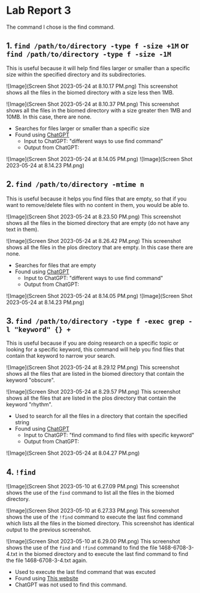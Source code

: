 # Lab Report 3

The command I chose is the find command.

## 1. ```find /path/to/directory -type f -size +1M``` or ```find /path/to/directory -type f -size -1M```

This is useful because it will help find files larger or smaller than a specific size within the specified directory and its subdirectories.

![Image](Screen Shot 2023-05-24 at 8.10.17 PM.png)
This screenshot shows all the files in the biomed directory with a size less then 1MB.

![Image](Screen Shot 2023-05-24 at 8.10.37 PM.png)
This screenshot shows all the files in the biomed directory with a size greater then 1MB and 10MB. In this case, there are none.


- Searches for files larger or smaller than a specific size
- Found using [ChatGPT](chat.openai.com)
  - Input to ChatGPT: "different ways to use find command"
  - Output from ChatGPT:

![Image](Screen Shot 2023-05-24 at 8.14.05 PM.png)
![Image](Screen Shot 2023-05-24 at 8.14.23 PM.png)

## 2. ```find /path/to/directory -mtime n```

This is useful because it helps you find files that are empty, so that if you want to remove/delete files with no content in them, you would be able to.

![Image](Screen Shot 2023-05-24 at 8.23.50 PM.png)
This screenshot shows all the files in the biomed directory that are empty (do not have any text in them).

![Image](Screen Shot 2023-05-24 at 8.26.42 PM.png)
This screenshot shows all the files in the plos directory that are empty. In this case there are none.


- Searches for files that are empty
- Found using [ChatGPT](chat.openai.com)
  - Input to ChatGPT: "different ways to use find command"
  - Output from ChatGPT:

![Image](Screen Shot 2023-05-24 at 8.14.05 PM.png)
![Image](Screen Shot 2023-05-24 at 8.14.23 PM.png)


## 3. ```find /path/to/directory -type f -exec grep -l "keyword" {} +```

This is useful because if you are doing research on a specific topic or looking for a specific keyword, this command will help you find files that contain that keyword to narrow your search.

![Image](Screen Shot 2023-05-24 at 8.29.12 PM.png)
This screenshot shows all the files that are listed in the biomed directory that contain the keyword "obscure".

![Image](Screen Shot 2023-05-24 at 8.29.57 PM.png)
This screenshot shows all the files that are listed in the plos directory that contain the keyword "rhythm".


- Used to search for all the files in a directory that contain the specified string
- Found using [ChatGPT](chat.openai.com)
  - Input to ChatGPT: "find command to find files with specific keyword"
  - Output from ChatGPT:

![Image](Screen Shot 2023-05-24 at 8.04.27 PM.png)


## 4. ```!find```

![Image](Screen Shot 2023-05-10 at 6.27.09 PM.png)
This screenshot shows the use of the ```find``` command to list all the files in the biomed directory.

![Image](Screen Shot 2023-05-10 at 6.27.33 PM.png)
This screenshot shows the use of the ```!find``` command to execute the last find command which lists all the files in the biomed directory. This screenshot has identical output to the previous screenshot.

![Image](Screen Shot 2023-05-10 at 6.29.00 PM.png)
This screenshot shows the use of the ```find``` and ```!find``` command to find the file 1468-6708-3-4.txt in the biomed directory and to execute the last find command to find the file 1468-6708-3-4.txt again.

- Used to execute the last find command that was excuted
- Found using [This website](https://javarevisited.blogspot.com/2018/08/10-example-of-find-command-in-unix-linux.html#axzz814DzeJv2)
- ChatGPT was not used to find this command.





